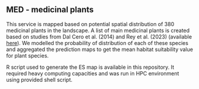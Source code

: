 ## MED - medicinal plants

This service is mapped based on potential spatial distribution of 380 medicinal plants in the landscape. A list of main medicinal plants is created based on studies from Dal Cero et al. (2014) and Rey et al. (2023) (available [here](https://github.com/NKulling/SWISS_ES_ASSESSMENT/blob/main/ES/MED/list_sp.csv)). We modelled the probability of distribution of each of these species and aggregated the prediction maps to get the mean habitat suitability value for plant species. 

R script used to generate the ES map is available in this repository. It required heavy computing capacities and was run in HPC environment using provided shell script. 